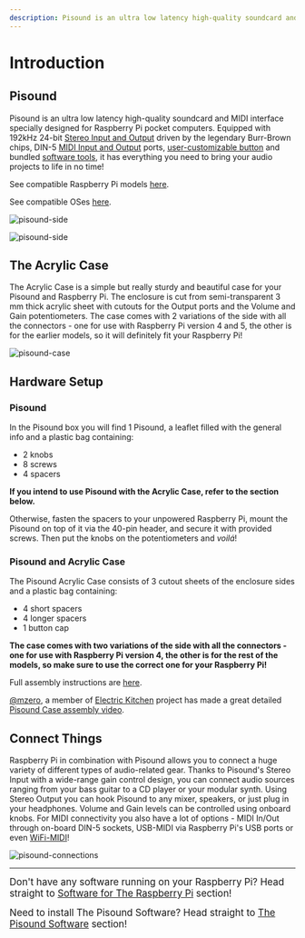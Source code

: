 ```yaml
---
description: Pisound is an ultra low latency high-quality soundcard and MIDI interface specially designed for Raspberry Pi pocket computers.
---
```


# Introduction

## Pisound

Pisound is an ultra low latency high-quality soundcard and MIDI interface specially designed for Raspberry Pi pocket computers.
Equipped with 192kHz 24-bit [Stereo Input and Output](audio) driven by the legendary Burr-Brown chips, DIN-5 [MIDI Input and Output](midi) ports,
[user-customizable button](the-button) and bundled [software tools](the-pisound-software), it has everything you need to bring your audio projects to life in no time!

See compatible Raspberry Pi models [here](general-specifications.md#supported-raspberry-pi-models).

See compatible OSes [here](software-for-raspberry-pi.md#compatible-oses).

![pisound-side](https://raw.githubusercontent.com/wiki/BlokasLabs/pisound-docs/images/pisound-front.jpg)

![pisound-side](https://raw.githubusercontent.com/wiki/BlokasLabs/pisound-docs/images/pisound-back.jpg)

## The Acrylic Case

The Acrylic Case is a simple but really sturdy and beautiful case for your Pisound and Raspberry Pi. The enclosure is cut from semi-transparent 3 mm thick acrylic sheet with cutouts for the Output ports and the Volume and Gain potentiometers. The case comes with 2 variations of the side with all the connectors - one for use with Raspberry Pi version 4 and 5, the other is for the earlier models, so it will definitely fit your Raspberry Pi!

![pisound-case](https://raw.githubusercontent.com/wiki/BlokasLabs/pisound-docs/images/pisound-case.jpg)

## Hardware Setup

### Pisound

In the Pisound box you will find 1 Pisound, a leaflet filled with the general info and a plastic bag containing:

- 2 knobs
- 8 screws 
- 4 spacers

**If you intend to use Pisound with the Acrylic Case, refer to the section below.**

Otherwise, fasten the spacers to your unpowered Raspberry Pi, mount the Pisound on top of it via the 40-pin header, and secure it with provided screws. Then put the knobs on the potentiometers and *voilá*!

### Pisound and Acrylic Case

The Pisound Acrylic Case consists of 3 cutout sheets of the enclosure sides and a plastic bag containing:

- 4 short spacers
- 4 longer spacers
- 1 button cap

**The case comes with two variations of the side with all the connectors - one for use with Raspberry Pi version 4, the other is for the rest of the models, so make sure to use the correct one for your Raspberry Pi!**

Full assembly instructions are [here](pisound-acrylic-case.md#assembly-instructions).

<a href="https://community.blokas.io/u/mzero/summary" target="_blank">@mzero</a>, a member of <a href="https://electric.kitchen" target="_blank">Electric Kitchen</a> project has made a great detailed <a href="https://youtu.be/vt8rdc14wNY" target="_blank">Pisound Case assembly video</a>. 

## Connect Things

Raspberry Pi in combination with Pisound allows you to connect a huge variety of different types of audio-related gear. Thanks to Pisound's Stereo Input
with a wide-range gain control design, you can connect audio sources ranging from your bass guitar to a CD player or your modular synth.
Using Stereo Output you can hook Pisound to any mixer, speakers, or just plug in your headphones. Volume and Gain levels can be controlled
using onboard knobs. For MIDI connectivity you also have a lot of options - MIDI In/Out through on-board DIN-5 sockets, USB-MIDI via Raspberry Pi's
USB ports or even [WiFi-MIDI](the-button.md#toggle_wifi_hotspotsh-toggle-wifi-hotspot-mode)!

![pisound-connections](https://raw.githubusercontent.com/wiki/BlokasLabs/pisound-docs/images/connections.png)


--------


<big> Don't have any software running on your Raspberry Pi? Head straight to [Software for The Raspberry Pi](software-for-raspberry-pi.md) section! </big>

<big> Need to install The Pisound Software? Head straight to [The Pisound Software](the-pisound-software.md) section! </big>



